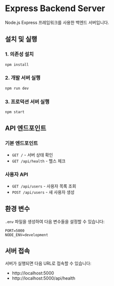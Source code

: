 # Express Backend Server

Node.js Express 프레임워크를 사용한 백엔드 서버입니다.

## 설치 및 실행

### 1. 의존성 설치
```bash
npm install
```

### 2. 개발 서버 실행
```bash
npm run dev
```

### 3. 프로덕션 서버 실행
```bash
npm start
```

## API 엔드포인트

### 기본 엔드포인트
- `GET /` - 서버 상태 확인
- `GET /api/health` - 헬스 체크

### 사용자 API
- `GET /api/users` - 사용자 목록 조회
- `POST /api/users` - 새 사용자 생성

## 환경 변수

`.env` 파일을 생성하여 다음 변수들을 설정할 수 있습니다:

```
PORT=5000
NODE_ENV=development
```

## 서버 접속

서버가 실행되면 다음 URL로 접속할 수 있습니다:
- http://localhost:5000
- http://localhost:5000/api/health
